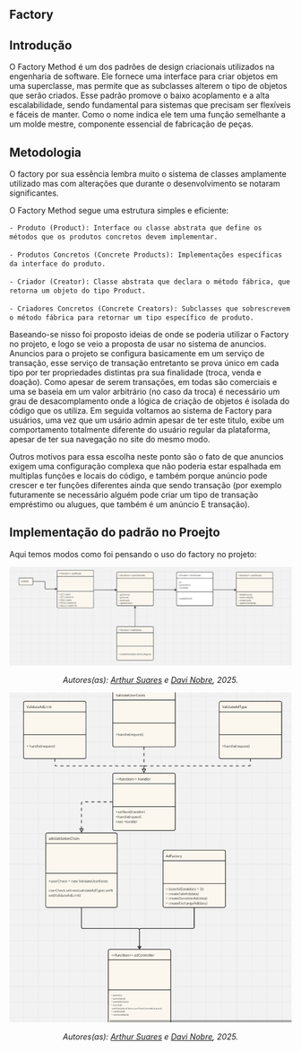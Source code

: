 ## Factory

## Introdução

O Factory Method é um dos padrões de design criacionais utilizados na engenharia de software. Ele fornece uma interface para criar objetos em uma superclasse, mas permite que as subclasses alterem o tipo de objetos que serão criados. Esse padrão promove o baixo acoplamento e a alta escalabilidade, sendo fundamental para sistemas que precisam ser flexíveis e fáceis de manter. Como o nome indica ele tem uma função semelhante a um molde mestre, componente essencial de fabricação de peças. 


## Metodologia

O factory por sua essência lembra muito o sistema de classes amplamente utilizado mas com alterações que durante o desenvolvimento se notaram significantes. 

 O Factory Method segue uma estrutura simples e eficiente:

    - Produto (Product): Interface ou classe abstrata que define os métodos que os produtos concretos devem implementar.

    - Produtos Concretos (Concrete Products): Implementações específicas da interface do produto.

    - Criador (Creator): Classe abstrata que declara o método fábrica, que retorna um objeto do tipo Product.

    - Criadores Concretos (Concrete Creators): Subclasses que sobrescrevem o método fábrica para retornar um tipo específico de produto.


Baseando-se nisso foi proposto ideias de onde se poderia utilizar o Factory no projeto, e logo se veio a proposta de usar no sistema de anuncios. Anuncios para o projeto se configura basicamente em um serviço de transação, esse serviço de transação entretanto se prova único em cada tipo por ter propriedades distintas pra sua finalidade (troca, venda e doação). Como apesar de serem transações, em todas são comerciais e uma se baseia em um valor arbitrário (no caso da troca) é necessário um grau de desacomplamento onde a lógica de criação de objetos é isolada do código que os utiliza. Em seguida voltamos ao sistema de Factory para usuários, uma vez que um usário admin apesar de ter este titulo, exibe um comportamento totalmente diferente do usuário regular da plataforma, apesar de ter sua navegação no site do mesmo modo. 

Outros motivos para essa escolha neste ponto são o fato de que anuncios exigem uma configuração complexa que não poderia estar espalhada em multiplas funções e locais do código, e também porque anúncio pode crescer e ter funções diferentes ainda que sendo transação (por exemplo futuramente se necessário alguém pode criar um tipo de transação empréstimo ou alugues, que também é um anúncio E transação). 

## Implementação do padrão no Proejto

Aqui temos modos como foi pensando o uso do factory no projeto: 

![Padrão do Factory1](../../assets/factory1b.png)

<p align="center"><em>Autores(as): <a href="https://github.com/arthur-suares">Arthur Suares</a> e <a href="https://github.com/Jagaima">Davi Nobre</a>, 2025.</em></p>

![Padrão do Factory2](../../assets/factory2.png)

<p align="center"><em>Autores(as): <a href="https://github.com/arthur-suares">Arthur Suares</a> e <a href="https://github.com/Jagaima">Davi Nobre</a>, 2025.</em></p>